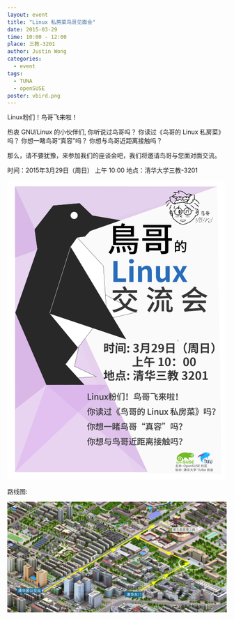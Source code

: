 ```yaml
---
layout: event
title: "Linux 私房菜鸟哥见面会"
date: 2015-03-29
time: 10:00 - 12:00
place: 三教-3201
author: Justin Wong
categories:
  - event
tags:
  - TUNA
  - openSUSE
poster: vbird.png
---
```


Linux粉们！鸟哥飞来啦！

热衷 GNU/Linux 的小伙伴们,
你听说过鸟哥吗？
你读过《鸟哥的 Linux 私房菜》吗？
你想一睹鸟哥“真容”吗？
你想与鸟哥近距离接触吗？

那么，请不要犹豫，来参加我们的座谈会吧，我们将邀请鸟哥与您面对面交流。

时间：2015年3月29日（周日） 上午 10:00
地点：清华大学三教-3201


<!--more-->

![](/assets/img/events/vbird.png)


路线图:

![](/assets/img/events/map_vbird.png)

